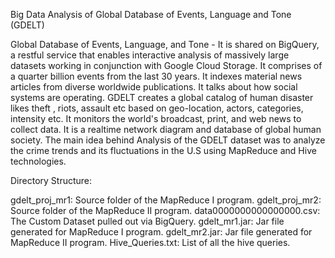 Big Data Analysis of Global Database of Events, Language and Tone (GDELT)

Global Database of Events, Language, and Tone - It is shared on BigQuery, a restful service that enables interactive analysis of massively large datasets working in conjunction with Google Cloud Storage. It comprises of a quarter billion events from the last 30 years. It indexes material news articles from diverse worldwide publications. It talks about how social systems are operating. 
GDELT creates a global catalog of human disaster likes theft , riots, assault etc based on geo-location, actors, categories, intensity etc. It monitors the world's broadcast, print, and web news to collect data. It is a realtime network diagram and database of global human society. The main idea behind Analysis of the GDELT dataset was to analyze the crime trends and its fluctuations in the U.S using MapReduce and Hive technologies.

Directory Structure:

gdelt_proj_mr1: Source folder of the MapReduce I program.
gdelt_proj_mr2: Source folder of the MapReduce II program.
data0000000000000000.csv: The Custom Dataset pulled out via BigQuery.
gdelt_mr1.jar: Jar file generated for MapReduce I program.
gdelt_mr2.jar: Jar file generated for MapReduce II program.
Hive_Queries.txt: List of all the hive queries.